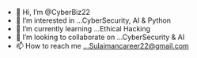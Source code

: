 - 👋 Hi, I’m @CyberBiz22
- 👀 I’m interested in ...CyberSecurity, AI & Python
- 🌱 I’m currently learning ...Ethical Hacking 
- 💞️ I’m looking to collaborate on ...CyberSecurity & AI
- 📫 How to reach me ...Sulaimancareer22@gmail.com

<!---
CyberBiz22/CyberBiz22 is a ✨ special ✨ repository because its `README.md` (this file) appears on your GitHub profile.
You can click the Preview link to take a look at your changes.
--->
